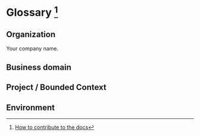 # Glossary [^1]

## Organization 
Your company name.

## Business domain

## Project / Bounded Context

## Environment


[^1]: [How to contribute to the docs](../HowToContribute/README.md)
